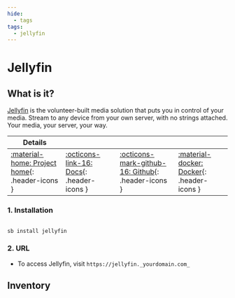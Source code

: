 ```yaml
---
hide:
  - tags
tags:
  - jellyfin
---
```


# Jellyfin

## What is it?

[Jellyfin](https://jellyfin.org/) is the volunteer-built media solution that puts you in control of your media. Stream to any device from your own server, with no strings attached. Your media, your server, your way.

| Details     |             |             |             |
|-------------|-------------|-------------|-------------|
| [:material-home: Project home](https://jellyfin.org/){: .header-icons } | [:octicons-link-16: Docs](https://docs.jellyfin.org/){: .header-icons } | [:octicons-mark-github-16: Github](https://github.com/jellyfin/jellyfin){: .header-icons } | [:material-docker: Docker](https://hub.docker.com/r/hotio/jellyfin){: .header-icons }|

### 1. Installation

``` shell

sb install jellyfin

```

### 2. URL

- To access Jellyfin, visit `https://jellyfin._yourdomain.com_`

## Inventory
<!-- BEGIN SALTBOX MANAGED VARIABLES SECTION -->
<!-- END SALTBOX MANAGED VARIABLES SECTION -->

